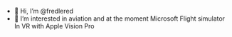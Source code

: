 - 👋 Hi, I’m @fredlered
- 👀 I’m interested in aviation and at the moment Microsoft Flight simulator In VR with Apple Vision Pro


<!---
fredlered/fredlered is a ✨ special ✨ repository because its `README.md` (this file) appears on your GitHub profile.
You can click the Preview link to take a look at your changes.
--->

